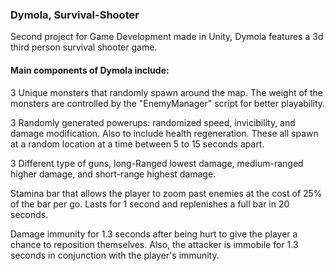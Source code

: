 ### Dymola, Survival-Shooter
Second project for Game Development made in Unity, Dymola features a 3d third person survival shooter game. 

#### Main components of Dymola include:
3 Unique monsters that randomly spawn around the map. The weight of the monsters are controlled by the "EnemyManager" script for better playability.         

3 Randomly generated powerups: randomized speed, invicibility, and damage modification. Also to include health regeneration. These all spawn at a random location at a time between 5 to 15 seconds apart.

3 Different type of guns, long-Ranged lowest damage, medium-ranged higher damage, and short-range highest damage.

Stamina bar that allows the player to zoom past enemies at the cost of 25% of the bar per go. Lasts for 1 second and replenishes a full bar in 20 seconds.

Damage immunity for 1.3 seconds after being hurt to give the player a chance to reposition themselves. Also, the attacker is immobile for 1.3 seconds in conjunction with the player's immunity. 
